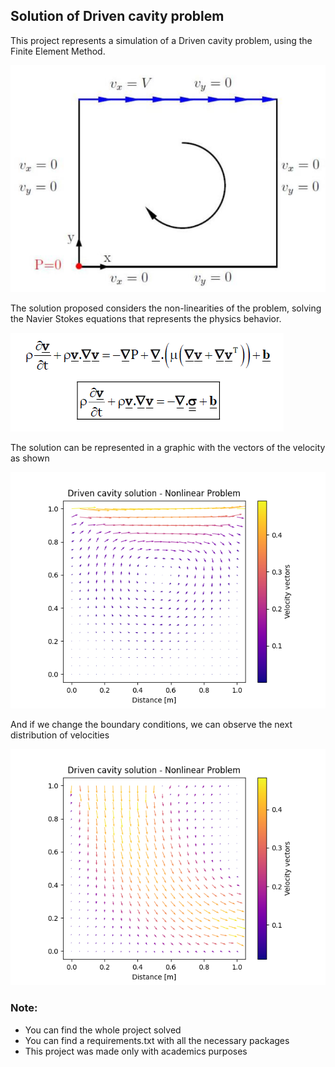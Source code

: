 ## Solution of Driven cavity problem
This project represents a simulation of a Driven cavity problem, using the Finite Element Method.

![Screenshot](./images/problem.png)

The solution proposed considers the non-linearities of the problem, solving the Navier Stokes equations that represents the physics behavior.

![Screenshot](./images/ecs.png)

The solution can be represented in a graphic with the vectors of the velocity as shown

![Screenshot](./images/solution.png)

And if we change the boundary conditions, we can observe the next distribution of velocities

![Screenshot](./images/solution_test01.png)

### Note:
* You can find the whole project solved
* You can find a requirements.txt with all the necessary packages
* This project was made only with academics purposes

